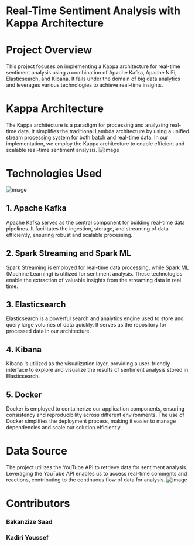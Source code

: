 # Real-Time Sentiment Analysis with Kappa Architecture
# Project Overview
This project focuses on implementing a Kappa architecture for real-time sentiment analysis using a combination of Apache Kafka, Apache NiFi, Elasticsearch, and Kibana. It falls under the domain of big data analytics and leverages various technologies to achieve real-time insights.

# Kappa Architecture
The Kappa architecture is a paradigm for processing and analyzing real-time data. It simplifies the traditional Lambda architecture by using a unified stream processing system for both batch and real-time data. In our implementation, we employ the Kappa architecture to enable efficient and scalable real-time sentiment analysis.
![image](https://github.com/SAADBAKANZIZE/Big_Data_Project_Kappa_Architecture/assets/101594125/0c141a05-f6d0-4639-a319-edef7349b12c)


# Technologies Used
![image](https://github.com/SAADBAKANZIZE/Big_Data_Project_Kappa_Architecture/assets/101594125/738278ee-275f-44cb-9040-9c9358acb988)

## 1. Apache Kafka
Apache Kafka serves as the central component for building real-time data pipelines. It facilitates the ingestion, storage, and streaming of data efficiently, ensuring robust and scalable processing.

## 2. Spark Streaming and Spark ML
Spark Streaming is employed for real-time data processing, while Spark ML (Machine Learning) is utilized for sentiment analysis. These technologies enable the extraction of valuable insights from the streaming data in real time.

## 3. Elasticsearch
Elasticsearch is a powerful search and analytics engine used to store and query large volumes of data quickly. It serves as the repository for processed data in our architecture.

## 4. Kibana
Kibana is utilized as the visualization layer, providing a user-friendly interface to explore and visualize the results of sentiment analysis stored in Elasticsearch.
## 5. Docker
Docker is employed to containerize our application components, ensuring consistency and reproducibility across different environments. The use of Docker simplifies the deployment process, making it easier to manage dependencies and scale our solution efficiently.
# Data Source
The project utilizes the YouTube API to retrieve data for sentiment analysis. Leveraging the YouTube API enables us to access real-time comments and reactions, contributing to the continuous flow of data for analysis.
![image](https://github.com/SAADBAKANZIZE/Big_Data_Project_Kappa_Architecture/assets/101594125/3833e6d7-d101-4f10-a503-48c09b996fc9)



# Contributors
### Bakanzize Saad
### Kadiri Youssef


